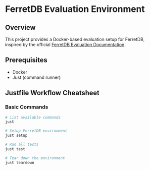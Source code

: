 # FerretDB Evaluation Environment

## Overview

This project provides a Docker-based evaluation setup for FerretDB, inspired by the official [FerretDB Evaluation Documentation](https://docs.ferretdb.io/installation/evaluation/).

## Prerequisites

- Docker
- Just (command runner)

## Justfile Workflow Cheatsheet

### Basic Commands

```bash
# List available commands
just

# Setup FerretDB environment
just setup

# Run all tests
just test

# Tear down the environment
just teardown
```